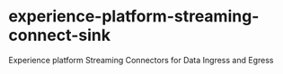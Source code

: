 # experience-platform-streaming-connect-sink
Experience platform Streaming Connectors for Data Ingress and Egress
